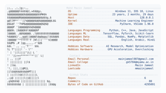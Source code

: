 <picture>
  <source srcset="https://raw.githubusercontent.com/mmazinjameel/mmazinjameel/main/dark_mode.svg?v=1738555898" media="(prefers-color-scheme: dark)">
  <img src="https://raw.githubusercontent.com/mmazinjameel/mmazinjameel/main/light_mode.svg?v=1738555898">
</picture>
